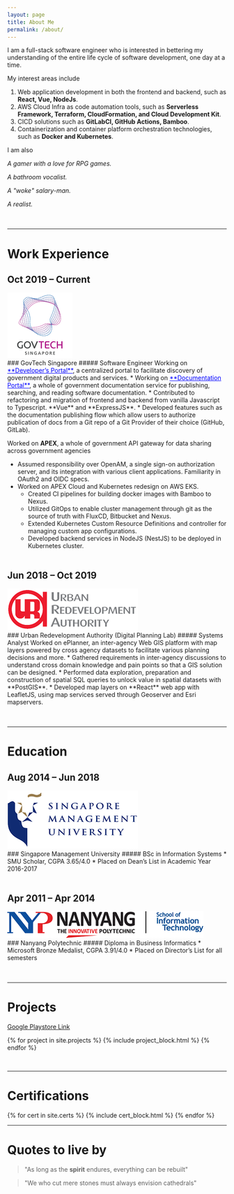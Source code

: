 ```yaml
---
layout: page
title: About Me
permalink: /about/
---
```


I am a full-stack software engineer who is interested in bettering my understanding of the entire life cycle of software development, one day at a time.

My interest areas include
1. Web application development in both the frontend and backend, such as **React, Vue, NodeJs**. 
2. AWS Cloud Infra as code automation tools, such as **Serverless Framework, Terraform, CloudFormation, and Cloud Development Kit**.
3. CICD solutions such as **GitLabCI, GitHub Actions, Bamboo**.
4. Containerization and container platform orchestration technologies, such as **Docker and Kubernetes**.

I am also

_A gamer with a love for RPG games._

_A bathroom vocalist._

_A "woke" salary-man._

_A realist._
<br/><br/><br/>

<!-- Every software dude/gal out there has got ~~a story~~ **many stories**.
Here I am, sharing mine. Feel free to email <span class="text-accent">thedeveloperdiaries@gmail.com</span> if you have anything interesting to share! -->

---

# Work Experience

## Oct 2019 – Current

<div class="container table">
    <div class="prose col-6 sm-width-half left">
        <img src="/assets/img/govtech-logo.png"/>
    </div>
</div>
### GovTech Singapore
##### Software Engineer
Working on <a style="color:blue" target="_blank" href="https://www.developer.tech.gov.sg/">**Developer’s Portal**</a>, a centralized portal to facilitate discovery of government digital products and services.
*	Working on <a style="color:blue" target="_blank" href="https://docs.developer.gov.sg/">**Documentation Portal**</a>, a whole of government documentation service for publishing, searching, and reading software documentation.
  *	Contributed to refactoring and migration of frontend and backend from vanilla Javascript to Typescript. **Vue** and **ExpressJS**.
  *	Developed features such as the documentation publishing flow which allow users to authorize publication of docs from a Git repo of a Git Provider of their choice (GitHub, GitLab).

Worked on **APEX**, a whole of government API gateway for data sharing across government agencies
* Assumed responsibility over OpenAM, a single sign-on authorization server, and its integration with various client applications. Familiarity in OAuth2 and OIDC specs.
* Worked on APEX Cloud and Kubernetes redesign on AWS EKS.
  * Created CI pipelines for building docker images with Bamboo to Nexus.
  * Utilized GitOps to enable cluster management through git as the source of truth with FluxCD, Bitbucket and Nexus.
  * Extended Kubernetes Custom Resource Definitions and controller for managing custom app configurations.
  * Developed backend services in NodeJS (NestJS) to be deployed in Kubernetes cluster.
<br/><br/>

## Jun 2018 – Oct 2019

<div class="container  table">
    <div class="prose col-6 sm-width-half left">
        <img src="/assets/img/ura-logo.png"/>
    </div>
</div>
### Urban Redevelopment Authority (Digital Planning Lab)	
##### Systems Analyst
Worked on ePlanner, an inter-agency Web GIS platform with map layers powered by cross agency datasets to facilitate various planning decisions and more.
*	Gathered requirements in inter-agency discussions to understand cross domain knowledge and pain points so that a GIS solution can be designed.
*	Performed data exploration, preparation and construction of spatial SQL queries to unlock value in spatial datasets with **PostGIS**.
*	Developed map layers on **React** web app with LeafletJS, using map services served through Geoserver and Esri mapservers.
<br/><br/><br/>

---

# Education

## Aug 2014 – Jun 2018

<div class="container  table">
    <div class="prose col-6 sm-width-half left">
        <img src="/assets/img/smu-logo.png"/>
    </div>
</div>
### Singapore Management University 
##### BSc in Information Systems  
*	SMU Scholar, CGPA 3.65/4.0
*	Placed on Dean’s List in Academic Year 2016-2017
<br/><br/>

## Apr 2011 – Apr 2014

<div class="container table mt-2">
    <div class="prose col-6 sm-width-half left">
        <img src="/assets/img/nypsit-logo.png"/>
    </div>
</div>
### Nanyang Polytechnic
##### Diploma in Business Informatics 
*	Microsoft Bronze Medalist, CGPA 3.91/4.0
*	Placed on Director’s List for all semesters
<br/><br/><br/>

---
<h1 
  id="Projects"
  class="header-title sm-width-full py-3 mt-3">
  Projects
</h1>
<a href="https://play.google.com/store/apps/developer?id=Apps+Conversion+Express" target="_blank">Google Playstore Link</a>
 

{% for project in site.projects %}
{% include project_block.html %}
{% endfor %}

&nbsp;

------
<h1 
  id="Certs"
  class="header-title sm-width-full py-3 mt-3">
  Certifications
</h1>
<div class="container mx-auto px-2 table">
      
  {% for cert in site.certs %} {% include cert_block.html %} {%
  endfor %}
  </div>

---

# Quotes to live by

> "As long as the **spirit** endures, everything can be rebuilt"

> "We who cut mere stones must always envision cathedrals"

<!-- <h1>Skills</h1> -->
